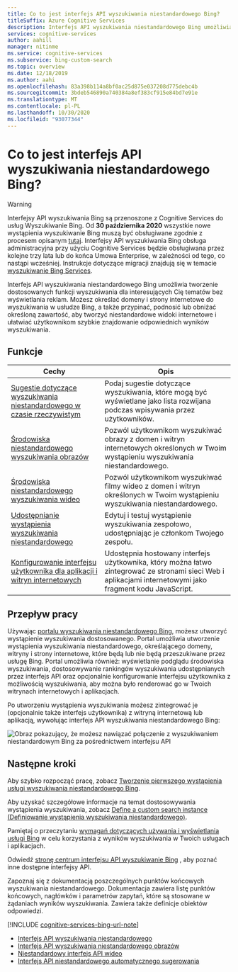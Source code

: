 ```yaml
---
title: Co to jest interfejs API wyszukiwania niestandardowego Bing?
titleSuffix: Azure Cognitive Services
description: Interfejs API wyszukiwania niestandardowego Bing umożliwia tworzenie dostosowanych funkcji wyszukiwania dla interesujących Cię tematów.
services: cognitive-services
author: aahill
manager: nitinme
ms.service: cognitive-services
ms.subservice: bing-custom-search
ms.topic: overview
ms.date: 12/18/2019
ms.author: aahi
ms.openlocfilehash: 83a398b114a8bf0ac25d875e037208d775debc4b
ms.sourcegitcommit: 3bdeb546890a740384a8ef383cf915e84bd7e91e
ms.translationtype: MT
ms.contentlocale: pl-PL
ms.lasthandoff: 10/30/2020
ms.locfileid: "93077344"
---
```

# <a name="what-is-the-bing-custom-search-api"></a>Co to jest interfejs API wyszukiwania niestandardowego Bing?

> [!WARNING]
> Interfejsy API wyszukiwania Bing są przenoszone z Cognitive Services do usług Wyszukiwanie Bing. Od **30 października 2020** wszystkie nowe wystąpienia wyszukiwanie Bing muszą być obsługiwane zgodnie z procesem opisanym [tutaj](https://aka.ms/cogsvcs/bingmove).
> Interfejsy API wyszukiwania Bing obsługa administracyjna przy użyciu Cognitive Services będzie obsługiwana przez kolejne trzy lata lub do końca Umowa Enterprise, w zależności od tego, co nastąpi wcześniej.
> Instrukcje dotyczące migracji znajdują się w temacie [wyszukiwanie Bing Services](https://aka.ms/cogsvcs/bingmigration).

Interfejs API wyszukiwania niestandardowego Bing umożliwia tworzenie dostosowanych funkcji wyszukiwania dla interesujących Cię tematów bez wyświetlania reklam. Możesz określać domeny i strony internetowe do wyszukiwania w usłudze Bing, a także przypinać, podnosić lub obniżać określoną zawartość, aby tworzyć niestandardowe widoki internetowe i ułatwiać użytkownikom szybkie znajdowanie odpowiednich wyników wyszukiwania. 

## <a name="features"></a>Funkcje

|Cechy  |Opis  |
|---------|---------|
|[Sugestie dotyczące wyszukiwania niestandardowego w czasie rzeczywistym](define-custom-suggestions.md)     | Podaj sugestie dotyczące wyszukiwania, które mogą być wyświetlane jako lista rozwijana podczas wpisywania przez użytkowników.       | 
|[Środowiska niestandardowego wyszukiwania obrazów](get-images-from-instance.md)     | Pozwól użytkownikom wyszukiwać obrazy z domen i witryn internetowych określonych w Twoim wystąpieniu wyszukiwania niestandardowego.        |        
|[Środowiska niestandardowego wyszukiwania wideo](get-videos-from-instance.md)     | Pozwól użytkownikom wyszukiwać filmy wideo z domen i witryn określonych w Twoim wystąpieniu wyszukiwania niestandardowego.        |    
|[Udostępnianie wystąpienia wyszukiwania niestandardowego](share-your-custom-search.md)     | Edytuj i testuj wystąpienie wyszukiwania zespołowo, udostępniając je członkom Twojego zespołu.        | 
|[Konfigurowanie interfejsu użytkownika dla aplikacji i witryn internetowych](hosted-ui.md)     | Udostępnia hostowany interfejs użytkownika, który można łatwo zintegrować ze stronami sieci Web i aplikacjami internetowymi jako fragment kodu JavaScript.        | 
## <a name="workflow"></a>Przepływ pracy

Używając [portalu wyszukiwania niestandardowego Bing](https://customsearch.ai), możesz utworzyć wystąpienie wyszukiwania dostosowanego. Portal umożliwia utworzenie wystąpienia wyszukiwania niestandardowego, określającego domeny, witryny i strony internetowe, które będą lub nie będą przeszukiwane przez usługę Bing. Portal umożliwia również: wyświetlanie podglądu środowiska wyszukiwania, dostosowywanie rankingów wyszukiwania udostępnianych przez interfejs API oraz opcjonalnie konfigurowanie interfejsu użytkownika z możliwością wyszukiwania, aby można było renderować go w Twoich witrynach internetowych i aplikacjach.

Po utworzeniu wystąpienia wyszukiwania możesz zintegrować je (opcjonalnie także interfejs użytkownika) z witryną internetową lub aplikacją, wywołując interfejs API wyszukiwania niestandardowego Bing:

![Obraz pokazujący, że możesz nawiązać połączenie z wyszukiwaniem niestandardowym Bing za pośrednictwem interfejsu API](media/BCS-Overview.png "Jak działa wyszukiwanie niestandardowe Bing.")


## <a name="next-steps"></a>Następne kroki

Aby szybko rozpocząć pracę, zobacz [Tworzenie pierwszego wystąpienia usługi wyszukiwania niestandardowego Bing](quick-start.md).

Aby uzyskać szczegółowe informacje na temat dostosowywania wystąpienia wyszukiwania, zobacz [Define a custom search instance (Definiowanie wystąpienia wyszukiwania niestandardowego)](define-your-custom-view.md).

Pamiętaj o przeczytaniu [wymagań dotyczących używania i wyświetlania usługi Bing](./use-and-display-requirements.md) w celu korzystania z wyników wyszukiwania w Twoich usługach i aplikacjach.

Odwiedź [stronę centrum interfejsu API wyszukiwanie Bing](../bing-web-search/search-the-web.md) , aby poznać inne dostępne interfejsy API.

Zapoznaj się z dokumentacją poszczególnych punktów końcowych wyszukiwania niestandardowego. Dokumentacja zawiera listę punktów końcowych, nagłówków i parametrów zapytań, które są stosowane w żądaniach wyników wyszukiwania. Zawiera także definicje obiektów odpowiedzi.

[!INCLUDE [cognitive-services-bing-url-note](../../../includes/cognitive-services-bing-url-note.md)]

- [Interfejs API wyszukiwania niestandardowego](https://docs.microsoft.com/rest/api/cognitiveservices-bingsearch/bing-custom-search-api-v7-reference)
- [Interfejs API wyszukiwania niestandardowego obrazów](https://docs.microsoft.com/rest/api/cognitiveservices-bingsearch/bing-custom-images-api-v7-reference)
- [Niestandardowy interfejs API wideo](https://docs.microsoft.com/rest/api/cognitiveservices-bingsearch/bing-custom-videos-api-v7-reference)
- [Interfejs API niestandardowego automatycznego sugerowania](https://docs.microsoft.com/rest/api/cognitiveservices-bingsearch/bing-custom-autosuggest-api-v7-reference)

